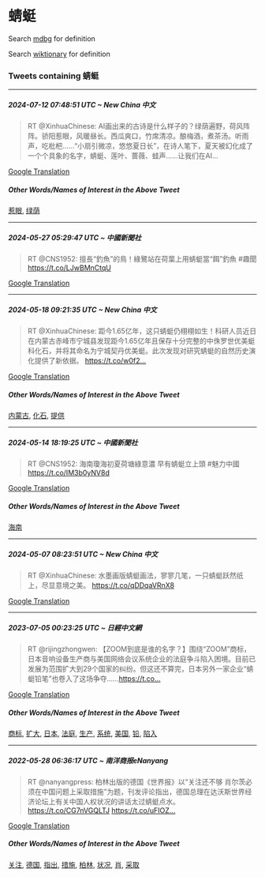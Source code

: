 # 蜻蜓

Search [mdbg](https://www.mdbg.net/chinese/dictionary?page=worddict&wdrst=0&wdqb=蜻蜓) for definition

Search [wiktionary](https://en.wiktionary.org/wiki/蜻蜓) for definition

### Tweets containing 蜻蜓

___
##### 2024-07-12 07:48:51 UTC ~ New China 中文
> RT @XinhuaChinese: AI画出来的古诗是什么样子的？绿荫遍野，荷风阵阵。骄阳惹眼，风暖昼长。西瓜爽口，竹席清凉。酿梅酒，煮茶汤。听雨声，吃枇杷……“小扇引微凉，悠悠夏日长”，在诗人笔下，夏天被幻化成了一个个具象的名字，蜻蜓、莲叶、蔷薇、蛙声……让我们在AI…

[Google Translation](https://translate.google.com/?hi=en&tab=TT&sl=zh-CN&tl=en&op=translate&text=RT+%40XinhuaChinese%3A+AI%E7%94%BB%E5%87%BA%E6%9D%A5%E7%9A%84%E5%8F%A4%E8%AF%97%E6%98%AF%E4%BB%80%E4%B9%88%E6%A0%B7%E5%AD%90%E7%9A%84%EF%BC%9F%E7%BB%BF%E8%8D%AB%E9%81%8D%E9%87%8E%EF%BC%8C%E8%8D%B7%E9%A3%8E%E9%98%B5%E9%98%B5%E3%80%82%E9%AA%84%E9%98%B3%E6%83%B9%E7%9C%BC%EF%BC%8C%E9%A3%8E%E6%9A%96%E6%98%BC%E9%95%BF%E3%80%82%E8%A5%BF%E7%93%9C%E7%88%BD%E5%8F%A3%EF%BC%8C%E7%AB%B9%E5%B8%AD%E6%B8%85%E5%87%89%E3%80%82%E9%85%BF%E6%A2%85%E9%85%92%EF%BC%8C%E7%85%AE%E8%8C%B6%E6%B1%A4%E3%80%82%E5%90%AC%E9%9B%A8%E5%A3%B0%EF%BC%8C%E5%90%83%E6%9E%87%E6%9D%B7%E2%80%A6%E2%80%A6%E2%80%9C%E5%B0%8F%E6%89%87%E5%BC%95%E5%BE%AE%E5%87%89%EF%BC%8C%E6%82%A0%E6%82%A0%E5%A4%8F%E6%97%A5%E9%95%BF%E2%80%9D%EF%BC%8C%E5%9C%A8%E8%AF%97%E4%BA%BA%E7%AC%94%E4%B8%8B%EF%BC%8C%E5%A4%8F%E5%A4%A9%E8%A2%AB%E5%B9%BB%E5%8C%96%E6%88%90%E4%BA%86%E4%B8%80%E4%B8%AA%E4%B8%AA%E5%85%B7%E8%B1%A1%E7%9A%84%E5%90%8D%E5%AD%97%EF%BC%8C%E8%9C%BB%E8%9C%93%E3%80%81%E8%8E%B2%E5%8F%B6%E3%80%81%E8%94%B7%E8%96%87%E3%80%81%E8%9B%99%E5%A3%B0%E2%80%A6%E2%80%A6%E8%AE%A9%E6%88%91%E4%BB%AC%E5%9C%A8AI%E2%80%A6)
##### Other Words/Names of Interest in the Above Tweet
[惹眼](惹眼.md), [绿荫](绿荫.md)
___
##### 2024-05-27 05:29:47 UTC ~ 中國新聞社
> RT @CNS1952: 擅長“釣魚”的鳥！綠鷺站在荷葉上用蜻蜓當“餌”釣魚 #趣聞 https://t.co/LJwBMnCtqU

[Google Translation](https://translate.google.com/?hi=en&tab=TT&sl=zh-CN&tl=en&op=translate&text=RT+%40CNS1952%3A+%E6%93%85%E9%95%B7%E2%80%9C%E9%87%A3%E9%AD%9A%E2%80%9D%E7%9A%84%E9%B3%A5%EF%BC%81%E7%B6%A0%E9%B7%BA%E7%AB%99%E5%9C%A8%E8%8D%B7%E8%91%89%E4%B8%8A%E7%94%A8%E8%9C%BB%E8%9C%93%E7%95%B6%E2%80%9C%E9%A4%8C%E2%80%9D%E9%87%A3%E9%AD%9A+%23%E8%B6%A3%E8%81%9E+https%3A%2F%2Ft.co%2FLJwBMnCtqU)
___
##### 2024-05-18 09:21:35 UTC ~ New China 中文
> RT @XinhuaChinese: 距今1.65亿年，这只蜻蜓仍栩栩如生！科研人员近日在内蒙古赤峰市宁城县发现距今1.65亿年且保存十分完整的中侏罗世优美蜓科化石，并将其命名为宁城契丹优美蜓。此次发现对研究蜻蜓的自然历史演化提供了新依据。 https://t.co/w0f2…

[Google Translation](https://translate.google.com/?hi=en&tab=TT&sl=zh-CN&tl=en&op=translate&text=RT+%40XinhuaChinese%3A+%E8%B7%9D%E4%BB%8A1.65%E4%BA%BF%E5%B9%B4%EF%BC%8C%E8%BF%99%E5%8F%AA%E8%9C%BB%E8%9C%93%E4%BB%8D%E6%A0%A9%E6%A0%A9%E5%A6%82%E7%94%9F%EF%BC%81%E7%A7%91%E7%A0%94%E4%BA%BA%E5%91%98%E8%BF%91%E6%97%A5%E5%9C%A8%E5%86%85%E8%92%99%E5%8F%A4%E8%B5%A4%E5%B3%B0%E5%B8%82%E5%AE%81%E5%9F%8E%E5%8E%BF%E5%8F%91%E7%8E%B0%E8%B7%9D%E4%BB%8A1.65%E4%BA%BF%E5%B9%B4%E4%B8%94%E4%BF%9D%E5%AD%98%E5%8D%81%E5%88%86%E5%AE%8C%E6%95%B4%E7%9A%84%E4%B8%AD%E4%BE%8F%E7%BD%97%E4%B8%96%E4%BC%98%E7%BE%8E%E8%9C%93%E7%A7%91%E5%8C%96%E7%9F%B3%EF%BC%8C%E5%B9%B6%E5%B0%86%E5%85%B6%E5%91%BD%E5%90%8D%E4%B8%BA%E5%AE%81%E5%9F%8E%E5%A5%91%E4%B8%B9%E4%BC%98%E7%BE%8E%E8%9C%93%E3%80%82%E6%AD%A4%E6%AC%A1%E5%8F%91%E7%8E%B0%E5%AF%B9%E7%A0%94%E7%A9%B6%E8%9C%BB%E8%9C%93%E7%9A%84%E8%87%AA%E7%84%B6%E5%8E%86%E5%8F%B2%E6%BC%94%E5%8C%96%E6%8F%90%E4%BE%9B%E4%BA%86%E6%96%B0%E4%BE%9D%E6%8D%AE%E3%80%82+https%3A%2F%2Ft.co%2Fw0f2%E2%80%A6)
##### Other Words/Names of Interest in the Above Tweet
[内蒙古](内蒙古.md), [化石](化石.md), [提供](提供.md)
___
##### 2024-05-14 18:19:25 UTC ~ 中國新聞社
> RT @CNS1952: 海南瓊海初夏荷塘綠意濃 早有蜻蜓立上頭 #魅力中國 https://t.co/IM3b0yNV8d

[Google Translation](https://translate.google.com/?hi=en&tab=TT&sl=zh-CN&tl=en&op=translate&text=RT+%40CNS1952%3A+%E6%B5%B7%E5%8D%97%E7%93%8A%E6%B5%B7%E5%88%9D%E5%A4%8F%E8%8D%B7%E5%A1%98%E7%B6%A0%E6%84%8F%E6%BF%83+%E6%97%A9%E6%9C%89%E8%9C%BB%E8%9C%93%E7%AB%8B%E4%B8%8A%E9%A0%AD+%23%E9%AD%85%E5%8A%9B%E4%B8%AD%E5%9C%8B+https%3A%2F%2Ft.co%2FIM3b0yNV8d)
##### Other Words/Names of Interest in the Above Tweet
[海南](海南.md)
___
##### 2024-05-07 08:23:51 UTC ~ New China 中文
> RT @XinhuaChinese: 水墨画版蜻蜓画法，寥寥几笔，一只蜻蜓跃然纸上，尽显意境之美。 https://t.co/qDDqaVRnX8

[Google Translation](https://translate.google.com/?hi=en&tab=TT&sl=zh-CN&tl=en&op=translate&text=RT+%40XinhuaChinese%3A+%E6%B0%B4%E5%A2%A8%E7%94%BB%E7%89%88%E8%9C%BB%E8%9C%93%E7%94%BB%E6%B3%95%EF%BC%8C%E5%AF%A5%E5%AF%A5%E5%87%A0%E7%AC%94%EF%BC%8C%E4%B8%80%E5%8F%AA%E8%9C%BB%E8%9C%93%E8%B7%83%E7%84%B6%E7%BA%B8%E4%B8%8A%EF%BC%8C%E5%B0%BD%E6%98%BE%E6%84%8F%E5%A2%83%E4%B9%8B%E7%BE%8E%E3%80%82+https%3A%2F%2Ft.co%2FqDDqaVRnX8)
___
##### 2023-07-05 00:23:25 UTC ~ 日經中文網
> RT @rijingzhongwen: 【ZOOM到底是谁的名字？】围绕“ZOOM”商标，日本音响设备生产商与美国网络会议系统企业的法庭争斗陷入困境。目前已发展为范围扩大到29个国家的纠纷。但这还不算完，日本另外一家企业“蜻蜓铅笔”也卷入了这场争夺……https://t.co…

[Google Translation](https://translate.google.com/?hi=en&tab=TT&sl=zh-CN&tl=en&op=translate&text=RT+%40rijingzhongwen%3A+%E3%80%90ZOOM%E5%88%B0%E5%BA%95%E6%98%AF%E8%B0%81%E7%9A%84%E5%90%8D%E5%AD%97%EF%BC%9F%E3%80%91%E5%9B%B4%E7%BB%95%E2%80%9CZOOM%E2%80%9D%E5%95%86%E6%A0%87%EF%BC%8C%E6%97%A5%E6%9C%AC%E9%9F%B3%E5%93%8D%E8%AE%BE%E5%A4%87%E7%94%9F%E4%BA%A7%E5%95%86%E4%B8%8E%E7%BE%8E%E5%9B%BD%E7%BD%91%E7%BB%9C%E4%BC%9A%E8%AE%AE%E7%B3%BB%E7%BB%9F%E4%BC%81%E4%B8%9A%E7%9A%84%E6%B3%95%E5%BA%AD%E4%BA%89%E6%96%97%E9%99%B7%E5%85%A5%E5%9B%B0%E5%A2%83%E3%80%82%E7%9B%AE%E5%89%8D%E5%B7%B2%E5%8F%91%E5%B1%95%E4%B8%BA%E8%8C%83%E5%9B%B4%E6%89%A9%E5%A4%A7%E5%88%B029%E4%B8%AA%E5%9B%BD%E5%AE%B6%E7%9A%84%E7%BA%A0%E7%BA%B7%E3%80%82%E4%BD%86%E8%BF%99%E8%BF%98%E4%B8%8D%E7%AE%97%E5%AE%8C%EF%BC%8C%E6%97%A5%E6%9C%AC%E5%8F%A6%E5%A4%96%E4%B8%80%E5%AE%B6%E4%BC%81%E4%B8%9A%E2%80%9C%E8%9C%BB%E8%9C%93%E9%93%85%E7%AC%94%E2%80%9D%E4%B9%9F%E5%8D%B7%E5%85%A5%E4%BA%86%E8%BF%99%E5%9C%BA%E4%BA%89%E5%A4%BA%E2%80%A6%E2%80%A6https%3A%2F%2Ft.co%E2%80%A6)
##### Other Words/Names of Interest in the Above Tweet
[商标](商标.md), [扩大](扩大.md), [日本](日本.md), [法庭](法庭.md), [生产](生产.md), [系统](系统.md), [美国](美国.md), [铅](铅.md), [陷入](陷入.md)
___
##### 2022-05-28 06:36:17 UTC ~ 南洋商报eNanyang
> RT @nanyangpress: 柏林出版的德国《世界报》以“关注还不够 肖尔茨必须在中国问题上采取措施”为题，刊发评论指出，德国总理在达沃斯世界经济论坛上有关中国人权状况的讲话太过蜻蜓点水。https://t.co/CG7nVGQLTJ https://t.co/uFIOZ…

[Google Translation](https://translate.google.com/?hi=en&tab=TT&sl=zh-CN&tl=en&op=translate&text=RT+%40nanyangpress%3A+%E6%9F%8F%E6%9E%97%E5%87%BA%E7%89%88%E7%9A%84%E5%BE%B7%E5%9B%BD%E3%80%8A%E4%B8%96%E7%95%8C%E6%8A%A5%E3%80%8B%E4%BB%A5%E2%80%9C%E5%85%B3%E6%B3%A8%E8%BF%98%E4%B8%8D%E5%A4%9F+%E8%82%96%E5%B0%94%E8%8C%A8%E5%BF%85%E9%A1%BB%E5%9C%A8%E4%B8%AD%E5%9B%BD%E9%97%AE%E9%A2%98%E4%B8%8A%E9%87%87%E5%8F%96%E6%8E%AA%E6%96%BD%E2%80%9D%E4%B8%BA%E9%A2%98%EF%BC%8C%E5%88%8A%E5%8F%91%E8%AF%84%E8%AE%BA%E6%8C%87%E5%87%BA%EF%BC%8C%E5%BE%B7%E5%9B%BD%E6%80%BB%E7%90%86%E5%9C%A8%E8%BE%BE%E6%B2%83%E6%96%AF%E4%B8%96%E7%95%8C%E7%BB%8F%E6%B5%8E%E8%AE%BA%E5%9D%9B%E4%B8%8A%E6%9C%89%E5%85%B3%E4%B8%AD%E5%9B%BD%E4%BA%BA%E6%9D%83%E7%8A%B6%E5%86%B5%E7%9A%84%E8%AE%B2%E8%AF%9D%E5%A4%AA%E8%BF%87%E8%9C%BB%E8%9C%93%E7%82%B9%E6%B0%B4%E3%80%82https%3A%2F%2Ft.co%2FCG7nVGQLTJ+https%3A%2F%2Ft.co%2FuFIOZ%E2%80%A6)
##### Other Words/Names of Interest in the Above Tweet
[关注](关注.md), [德国](德国.md), [指出](指出.md), [措施](措施.md), [柏林](柏林.md), [状况](状况.md), [肖](肖.md), [采取](采取.md)
